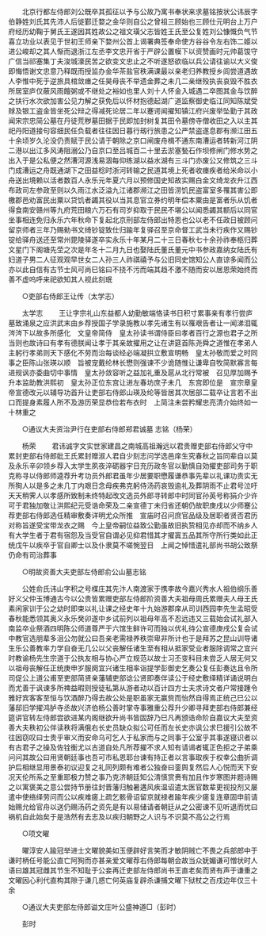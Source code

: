 <!-- { "loadSidebar": true } -->
　　北京行都左侍郎刘公既卒其孤征以予与公故乃寓书奉状来求墓铭按状公讳辰字伯静姓刘氏其先沛人后徙鄞迁婺之金华则自公之曾祖三顾始也三顾仕元明台上万户府经历幼鞠于舅氏王遂因其姓故公之祖文璜父志皆姓王氏至公复姓刘公慷慨负气节喜立功业以表见于世初王师亲下婺州公首上谒署典签奉命使方谷谷令左右饰二姬以进公峻却之其人惭而退浙江左丞李文忠开省于严辟公置幙下以资赞画时元帅葛馂守广信当祁塞集丁夫浚城濠民苦之欲变文忠止之不听遂怒欲临以兵公请往谕以大义俊即悔悟谢文忠意乃释既而授监办金华茶盐官秩满课最以亲老归养教授乡闾尝道遇故人李惟中死于逆旅具棺敛瘗之任昊母丧不举遗金葬之未几二亲继殁执丧哀毁不胜衣所居室庐仅蔽风雨饘粥或不继处之裕如也里人刘十人怀金入城遇二卒图其金与饮醉之扶行水次欲加害公见力解之获免后以怀材抱德起湖广道监察御史临江同知陈斌受赇及银工盗金皆坐死公辩之得减死论居二年以蹇谔闻擢知镇江府兴废举坠勤于其政闻宋宗忠简公墓在丹徒荒秽墓田据于民即加封树复其田令墓傍寺僧收田之入以主其祀丹阳道接句容细民任负载者往往因日暮行刼行旅患之公严禁盗遂息郡有濒江田五十余顷岁久沦没仍责赋于民公请于朝除之京口闸废舟楫不通东南漕运者转新河江阴二港以出江多风涛阻溺公乃自京口至吕城百二十里去淤塞甃石作坝修闸门修水势之出入于是公私便之然漕河源浅易涸每仰练湖以益水湖有三斗门亦废公又修筑之三斗门成漕运之舟既通湖下之田益稔时浙河转输之民道其境上死者收瘗疾者给米命以小舟送出境赖以活者数百人永乐元年夏六月以预修国史知故实赐白金文绮龙衣升江西布政司左参政至则以久雨江水泛溢九江诸郡濒江之田皆涝饥民盗富室多罹其害公即檄郡邑劝富民出粟以贷饥者蠲其役以当其息官立券约明年偿本粟由是富者乐从饥者得食南安赣州等九府荒田粮六万石有司岁抑取于民民不堪公以闻悉蠲其额后以同官坐事相连免归永乐六年秋命下复起北京刑部左侍郎出特恩也公以老不任政日被顾问留京师者三年乃赐勑书文绮钞锭致仕归踰年复驿召至京命督工武当未行疾作又赐钞锭给驿舟送还至常州毘陵驿遂卒实永乐十年某月二十三日春秋七十余孙祚奉柩归葬文星门下阁塘先茔之次是年冬十二月九日也娶陆氏董氏董元中书参政嘉纳女陆氏有妇道子男二人征观观早世女二人孙三人祚祺禧予与公旧同史馆知公人直谅多闻而公亦以此自信有古节士风可尚巳铭曰不挠不污而端其趋不激不随而安以居恩荣始终而善不虚呜呼来祀欲知其人视此刻珉 

　　○吏部右侍郎王让传（太学志） 

　　太学志 
　　王让字宗礼山东益都人幼勤敏端恪读书日积寸累事亲有孝行尝庐墓致涌泉之应洪武末由乡荐授国子学录施教以孝先诸生有以罹艰告者让一闻涕泪辄涔涔下以故多所感化　文皇帝简侍　皇太孙读书谓侍臣曰孝者百行之源也君子之所当则也故诗曰有孝有德朕闻让孝于其亲故擢用之让在讲筵首陈尧舜之道惟在孝弟人主躬行孝弟则天下感化不劳而治每谈经必端凝拱立敷宣明畅　皇太孙敬而爱之时同事之臣陈山张瑛以顺　旨被宠戴纶林长懋则强谏不少诡随惟让谦卑自牧简默寡言每进规讽亦委曲切中事情　皇太孙敛容听之益加礼重及扈从北行常被　召见厚加赐予升本监助教洪熙初　皇太孙正位东宫让进左春坊庶子未几　东宫即位是　宣宗章皇帝宣德改元以辅导功首升让吏部右侍郎山瑛及纶等皆居其次居部二载卒让言若不出口而提身素履人所不及游历荣显恭俭若布衣时　上简注未尝矜耀忠亮清介始终如一十林重之 

　　○通议大夫资治尹行在吏部右侍郎郑君诚墓 志铭（杨荣） 

　　杨荣 
　　君讳诚字文实世家建昌之南城高祖瀚远以君贵赠吏部右侍郎父守中累封吏部右侍郎妣王氏累封赠淑人君自少刻志问学选邑庠生究春秋之旨同辈自以莫及永乐辛卯领乡荐入太学生夙夜淬砺器宇日充历政冬官以勤慎自効擢吏部司务于职克称寻以侍郎师逵荐升考功员外郎君虽年少居要职懋履谦恭事先辈以礼课功责实无所狥人以是多之未几丁内艰日念母疾弗克躬侍汤药哀毁逾礼及葬阴雨不止君号泣吁天天稍霁人以孝感所致制未终特起改文选员外郎寻转郎中时同官孙英号称狷介少许可于君独加敬让洪熙纪元受诰命荣及二亲宣德丁未归省还朝仍故职庚戌以少师蹇公荐吏部右侍郎选任精审敷奏详明尤众所推　宣庙时召问庶官品级及居职者贤否君历对称旨遂受宝带龙衣之赐　今上皇帝嗣位益致公勤虽故旧执贽相见亦却而不纳乡人有大学生者于君有宿怨及当受官自谓必见抑君惜其才擢寘五品其所守所行类如此正统戊午以疾卒于官自卿士以及仆隶莫不嗟惋翌日　上闻之悼惜遣礼部尚书胡公致祭仍命有司治葬事 

　　○明故资善大夫吏部左侍郎俞公山墓志铭 

　　公姓俞氏讳山字积之号楳庄其先汴人南渡家于携李故今嘉兴秀水人祖伯纲乐善好义父仲玉博通古今以公贵皆累赠吏部左侍郎阶资善大夫祖母周氏累赠夫人母王氏素闲家训于公之幼时即束以礼让课之经史年十九始游郡庠从司训西园李先生孟昭受春秋能悉领其奥义永乐癸卯遂中乡试前列以祖母年高不忍远违又三载始会试礼部入南监卒业祭酒四明陈公师道尊严于六馆生鲜许可而独以优礼待公宣德庚戌公复会试中教官选朋辈多沮公勿就公曰吾亲老需禄养秩崇卑非所计也于是拜苏之昆山训导诸生乐公善教率力学自奋无几公以父丧解任诸生至有相从抵家受业者服除调常之宜兴时教谕杨先生宗道于公执友相与协心严立规范以故士习丕变科目未尝乏人居无何又以祖母丧解任正统庚申岁服阕宜兴诸生相率诣提学彭御史乞奏公复任彭奏达且令所司促公上道公甫至吏部简贤亲藩辅吏部谂公贤即奏伴读公于经史敷绎精详诵说明白而尤善于讽谏多所禆益暇则授徒私第从游者动以百计四方士夫求诗文者户常接踵令雅好宾客客至恒与饮酒醉乃得去故公处是职虽家无赢赀而怡然自得焉正统己巳公以藩邸旧学擢鸿胪寺丞故兴济伯杨公善时掌寺事雅重公荐升少卿寻拜吏部右侍郎兼经筵讲官转左侍郎尝欲进某内阁继欲升尚书皆固辞乃巳凡再颁诰命阶自嘉议大夫至资善大夫秩初公伴读秩将满俄右长史员缺众拟公可任而左长史亦讽公求巳援引公故不往因窃叹曰士贵乎审义而安命乌可乞人于私家而与之同事于公室乎其事遂寝识者以有古君子之操及佐铨衡尤以古道自处凡所荐擢不求人知有请谒者辄正色拒之子弟乘问问其故公曰用贤朝廷事也吾可市私恩耶台谏有持正者以言事取疾于权幸公曲折调护后相继显用景泰初议迎复之礼同列颇有难者公独奋曰銮舆复然后人心悦而天下安况天伦所系之至重耶极力赞之事乃克济朝廷知公清慎赏赉有加且作岁寒图并题诗赐之以寓褒美之意公尝持节册往封晋藩归触暑遘风疾温诏遣太医官数辈更视投剂又屡遣中使络绎劳问而公以疾难瘥上疏乞骸骨诏留京就禄者踰年疾少瘥复连章固申前请始赐允给官舟以送仍赐汤药之资先是有以易储请者朝廷从之公密谏不见听退而忧曰祸机自此始矣于是浩然有去志及以疾归朝野之人识与不识莫不高公之行焉 

　　○项文曜 

　　曜淳安人踰冠举进士文曜貌美如玉便辟好言笑而才敏阴贼亡不畏之兵部郎中于谦时柄任号能公直亡阿狥而亦甚亲爱文曜荐右侍郎每朝会故当众妩媚谦可憎状时人语曰雄其冠雌其节生不知耻于公妾再迁吏部左侍郎尚书王直老矣而贤有声于谦重之文曜因心利代直构其隙于谦几惑亡何英庙复辟杀谦捕文曜下狱杖之百戍边年仅三十余 

　　○通议大夫吏部左侍郎谥文庄叶公盛神道□（彭时） 

　　彭时 
